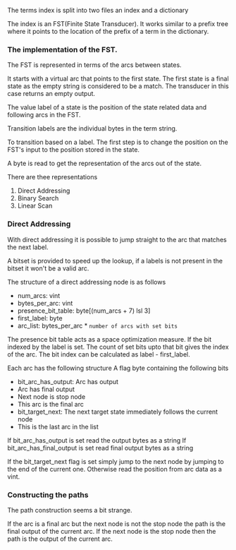 The terms index is split into two files an index and a dictionary


The index is an FST(Finite State Transducer). It works similar to a prefix tree where it points to the location of the prefix of a term in the dictionary.


### The implementation of the FST.

The FST is represented in terms of the arcs between states. 

It starts with a virtual arc that points to the first state. The first state is a final state as the empty string is considered to be a match. The transducer in this case returns an empty output.



The value label of a state is the position of the state related data and following arcs in the FST.

Transition labels are the individual bytes in the term string.

To transition based on a label. The first step is to change the position on the FST's input to the position stored in the state.

A byte is read to get the representation of the arcs out of the state.

There are thee representations

1. Direct Addressing
2. Binary Search
3. Linear Scan

### Direct Addressing

With direct addressing it is possible to jump straight to the arc that matches the next label.

A bitset is provided to speed up the lookup, if a labels is not present in the bitset it won't be a valid arc.

The structure of a direct addressing node is as follows

 * num_arcs: vint
 * bytes_per_arc: vint
 * presence_bit_table: byte[(num_arcs + 7) lsl 3]
 * first_label: byte
 * arc_list: bytes_per_arc * `number of arcs with set bits`

The presence bit table acts as a space optimization measure. If the bit indexed by the label is set. The count of set bits upto that bit gives the index of the arc. The bit index can be calculated as label - first_label.

Each arc has the following structure
A flag byte containing the following bits

* bit_arc_has_output: Arc has output
* Arc has final output
* Next node is stop node
* This arc is the final arc
* bit_target_next: The next target state immediately follows the current node
* This is the last arc in the list

If bit_arc_has_output is set read the output bytes as a string
If bit_arc_has_final_output is set read final output bytes as a string

If the bit_target_next flag is set simply jump to the next node by jumping to the end of the current one.
Otherwise read the position from arc data as a vint.


### Constructing the paths

The path construction seems a bit strange.

If the arc is a final arc but the next node is not the stop node the path is the final output of the current arc.
If the next node is the stop node then the path is the output of the current arc.
